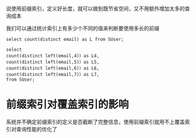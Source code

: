 说使用前缀索引，定义好长度，就可以做到既节省空间，又不用额外增加太多的查询成本

我们可以通过统计索引上有多少个不同的值来判断要使用多长的前缀

```
select count(distinct email) as L from SUser;

select
count(distinct left(email,4)）as L4,
count(distinct left(email,5)）as L5,
count(distinct left(email,6)）as L6,
count(distinct left(email,7)）as L7,
from SUser;
```

# 前缀索引对覆盖索引的影响

系统并不确定前缀索引的定义是否截断了完整信息，使用前缀索引就用不上覆盖索引对查询性能的优化了